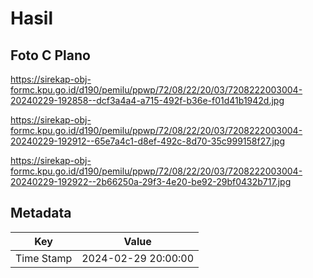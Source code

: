 # Hasil

## Foto C Plano

https://sirekap-obj-formc.kpu.go.id/d190/pemilu/ppwp/72/08/22/20/03/7208222003004-20240229-192858--dcf3a4a4-a715-492f-b36e-f01d41b1942d.jpg

https://sirekap-obj-formc.kpu.go.id/d190/pemilu/ppwp/72/08/22/20/03/7208222003004-20240229-192912--65e7a4c1-d8ef-492c-8d70-35c999158f27.jpg

https://sirekap-obj-formc.kpu.go.id/d190/pemilu/ppwp/72/08/22/20/03/7208222003004-20240229-192922--2b66250a-29f3-4e20-be92-29bf0432b717.jpg


## Metadata

| Key        | Value               |
| ---------- | ------------------- |
| Time Stamp | 2024-02-29 20:00:00 |



